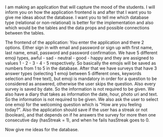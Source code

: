 I am making an application that will capture the mood of the students. I will inform you on how the application frontend is and after that I want you to give me ideas about the database. I want you to tell me which database type (relational or non-relational) is better for the implementation and also which would be the tables and the data props and possible connections between the tables.

The frontend of the application:
You enter the application and there 2 options. Either sign in with email and password or sign up with first name, last name, email, password and password confirmation.
We have 5 different emoji types, awful - sad - neutral - good - happy and they are assigned to values 1 - 2 - 3 - 4 - 5 respectively. So basically the emojis will be saved as numbers from 1 to 5 in the database.
After that we have surveys that have 3 answer types (selecting 1 emoji between 5 different ones, keywords selection and free text), but emoji is mandatory in order for a question to be considered as answered, otherwise the user skips the question. Also every survey is saved by date. So the information is not required to be given.
We also have a diary that takes as information the date, hour, photo uri and text. So the information is not required to be given.
We also ask the user to select one emoji for the welcoming question which is "How are you feeling today?".
Also the application should save if the user has a streak or not (boolean), and that depends on if he answers the survey for more then one consecutive day (hasStreak = 1), and when he fails hasStreak goes to 0.

Now give me ideas for the database.
